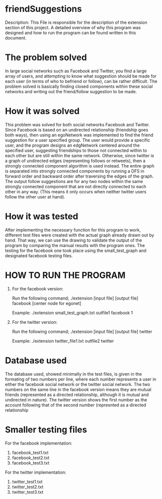 # friendSuggestions
Description: This File is responsible for the description of the extension 
section of this project. A detailed overview of why this program was designed
and how to run the program can be found written in this document. 

# The problem solved  
In large social networks such as Facebook and Twitter, you find a large array of
users, and attempting to know what suggestion should be made for each user (in 
terms of who to befriend or follow), can be rather difficult. The problem solved
is basically finding closed components within these social networks and writing 
out the friend/follow suggestion to be made.

# How it was solved 
This problem was solved for both social networks Facebook and Twitter.
Since Facebook is based on an undirected relationship (friendship goes both
ways), then using an egoNetwork was implemented to find the friend suggestion
for a user specified group. The user would provide a specific user, and the
program designs an edgNetwork centered around the specified user, suggesting
friendships to those not connected within to each other but are still within 
the same network. 
Otherwise, since twitter is a graph of undirected edges (representing follows
or retweets), then a strongly connected component algorithm is used instead.
The entire graph is separated into strongly connected components by running 
a DFS in forward order and backward order after traversing the edges of the 
graph. The output follow suggestions are for any two nodes within the same 
strongly connected component that are not directly connected to each other in 
any way. (This means it only occurs when neither twitter users follow the 
other user at hand).

# How it was tested
After implementing the necessary function for this program to work, different
test files were created with the actual graph already drawn out by hand. That 
way, we can use the drawing to validate the output of the program by comparing
the manual results with the program ones.  The testing for the facebook one took
place using the small_test_graph and designated facebook testing files. 

# HOW TO RUN THE PROGRAM 
1. For the facebook version: 

   Run the following command; 
   ./extension [input file] [output file] facebook [center node for egonet] 

   Example: 
   ./extension small_test_graph.txt outfile1 facebook 1

2. For the twitter version: 

   Run the following command;
   ./extension [input file] [output file] twitter

   Example:
   ./extension twitter_file1.txt outfile2 twitter

# Database used 
The database used, showed minimally in the test files, is given in the formating of two numbers per line, where each number represents a user in either the facebook social network or the twitter social network. The two numbers on the same line in the facebook version means they are mutual friends (represented as a directed relationship, although it is mutual and undirected in nature). The twitter version shows the first number as the account following that of the second number (represnted as a directed relationship

# Smaller testing files
For the facebook implementation: 
1. facebook_test1.txt
2. facebook_test2.txt
3. facebook_test3.txt

For the twitter implementation:
1. twitter_test1.txt
2. twitter_test2.txt
3. twitter_test3.txt
